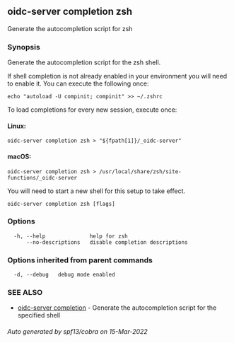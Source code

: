 ## oidc-server completion zsh

Generate the autocompletion script for zsh

### Synopsis

Generate the autocompletion script for the zsh shell.

If shell completion is not already enabled in your environment you will need
to enable it.  You can execute the following once:

	echo "autoload -U compinit; compinit" >> ~/.zshrc

To load completions for every new session, execute once:

#### Linux:

	oidc-server completion zsh > "${fpath[1]}/_oidc-server"

#### macOS:

	oidc-server completion zsh > /usr/local/share/zsh/site-functions/_oidc-server

You will need to start a new shell for this setup to take effect.


```
oidc-server completion zsh [flags]
```

### Options

```
  -h, --help              help for zsh
      --no-descriptions   disable completion descriptions
```

### Options inherited from parent commands

```
  -d, --debug   debug mode enabled
```

### SEE ALSO

* [oidc-server completion](oidc-server_completion.md)	 - Generate the autocompletion script for the specified shell

###### Auto generated by spf13/cobra on 15-Mar-2022
